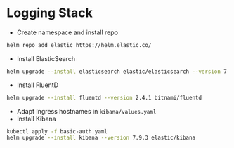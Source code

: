 # Logging Stack

* Create namespace and install repo

```sh
helm repo add elastic https://helm.elastic.co/
```

* Install ElasticSearch

```sh
helm upgrade --install elasticsearch elastic/elasticsearch --version 7.9.3 --set data.terminationGracePeriodSeconds=0
```

* Install FluentD

```sh
helm upgrade --install fluentd --version 2.4.1 bitnami/fluentd
```

* Adapt Ingress hostnames in `kibana/values.yaml`
* Install Kibana

```sh
kubectl apply -f basic-auth.yaml
helm upgrade --install kibana --version 7.9.3 elastic/kibana
```
